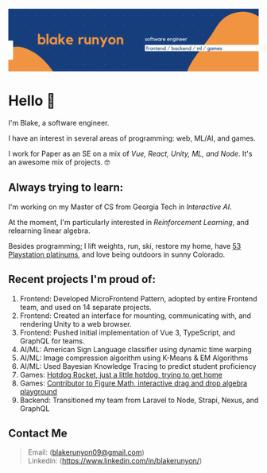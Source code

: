 
![blake runyon logo header](https://raw.githubusercontent.com/blakerunyon09/blakerunyon09/main/GithubImageThree.png)

# Hello 👋 

I'm Blake, a software engineer.

I have an interest in several areas of programming: web, ML/AI, and games.

I work for Paper as an SE on a mix of *Vue, React, Unity, ML, and Node*. It's an awesome mix of projects. 🤓

## Always trying to learn:

I'm working on my Master of CS from Georgia Tech in *Interactive AI*.

At the moment, I'm particularly interested in *Reinforcement Learning*, and relearning linear algebra.

Besides programming; I lift weights, run, ski, restore my home, have [53 Playstation platinums]([url](https://psnprofiles.com/Gilbert_Sanchez)), and love being outdoors in sunny Colorado.

## Recent projects I'm proud of:

1. Frontend: Developed MicroFrontend Pattern, adopted by entire Frontend team, and used on 14 separate projects.
2. Frontend: Created an interface for mounting, communicating with, and rendering Unity to a web browser.
3. Frontend: Pushed initial implementation of Vue 3, TypeScript, and GraphQL for teams.
5. AI/ML: American Sign Language classifier using dynamic time warping
6. AI/ML: Image compression algorithm using K-Means & EM Algorithms
7. AI/ML: Used Bayesian Knowledge Tracing to predict student proficiency 
8. Games: [Hotdog Rocket, just a little hotdog, trying to get home]([url](https://www.youtube.com/@blakerunyon09/videos))
9. Games: [Contributor to Figure Math, interactive drag and drop algebra playground]([url](https://www.youtube.com/watch?v=66OsJmodb3M))
10. Backend: Transitioned my team from Laravel to Node, Strapi, Nexus, and GraphQL

## Contact Me

> Email: (blakerunyon09@gmail.com)  
> Linkedin: (https://www.linkedin.com/in/blakerunyon/)

